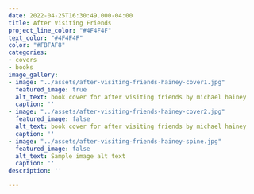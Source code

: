 ```yaml
---
date: 2022-04-25T16:30:49.000-04:00
title: After Visiting Friends
project_line_color: "#4F4F4F"
text_color: "#4F4F4F"
color: "#FBFAF8"
categories:
- covers
- books
image_gallery:
- image: "../assets/after-visiting-friends-hainey-cover1.jpg"
  featured_image: true
  alt_text: book cover for after visiting friends by michael hainey
  caption: ''
- image: "../assets/after-visiting-friends-hainey-cover2.jpg"
  featured_image: false
  alt_text: book cover for after visiting friends by michael hainey
  caption: ''
- image: "../assets/after-visiting-friends-hainey-spine.jpg"
  featured_image: false
  alt_text: Sample image alt text
  caption: ''
description: ''

---
```

